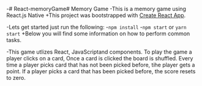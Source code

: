 -# React-memoryGame# Memory Game 
 -This is a memory game using React.js Native
 +This project was bootstrapped with [Create React App](https://github.com/facebookincubator/create-react-app).
  
 -Lets get started just run the following:
 -`npm install`
 -`npm start` or `yarn start`
 +Below you will find some information on how to perform common tasks.<br>

  
 -This game utlizes React, JavaScriptand components. To play the game a player clicks on a card, Once a card is clicked the board is shuffled. Every time a player picks card that has not been picked before, tihe player gets a point. If a player picks a card that has been picked before, the score resets to zero.
